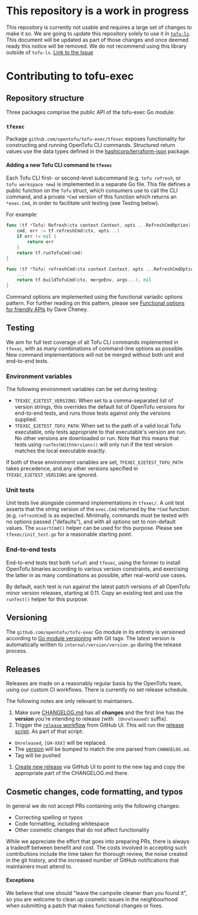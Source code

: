 # This repository is a work in progress

This repository is currently not usable and requires a large set of changes to make it so.
We are going to update this repository solely to use it in [`tofu-ls`](https://github.com/opentofu/tofu-ls).
This document will be updated as part of those changes and once deemed ready this notice will be removed. We do not recommend using this library outside of `tofu-ls`. [Link to the Issue](https://github.com/opentofu/opentofu/issues/2455#issuecomment-2858320418)

# Contributing to tofu-exec

## Repository structure

Three packages comprise the public API of the tofu-exec Go module:

### `tfexec`

Package `github.com/opentofu/tofu-exec/tfexec` exposes functionality for constructing and running OpenTofu CLI commands. Structured return values use the data types defined in the [hashicorp/terraform-json](https://github.com/hashicorp/terraform-json) package.

#### Adding a new Tofu CLI command to `tfexec`

Each Tofu CLI first- or second-level subcommand (e.g. `tofu refresh`, or `tofu workspace new`) is implemented in a separate Go file. This file defines a public function on the `Tofu` struct, which consumers use to call the CLI command, and a private `*Cmd` version of this function which returns an `*exec.Cmd`, in order to facilitate unit testing (see Testing below).

For example:
```go
func (tf *Tofu) Refresh(ctx context.Context, opts ...RefreshCmdOption) error {
	cmd, err := tf.refreshCmd(ctx, opts...)
	if err != nil {
		return err
	}
	return tf.runTofuCmd(cmd)
}

func (tf *Tofu) refreshCmd(ctx context.Context, opts ...RefreshCmdOption) (*exec.Cmd, error) {
	...
  	return tf.buildTofuCmd(ctx, mergeEnv, args...), nil
}
```

Command options are implemented using the functional variadic options pattern. For further reading on this pattern, please see [Functional options for friendly APIs](https://dave.cheney.net/2014/10/17/functional-options-for-friendly-apis) by Dave Cheney.

## Testing

We aim for full test coverage of all Tofu CLI commands implemented in `tfexec`, with as many combinations of command-line options as possible. New command implementations will not be merged without both unit and end-to-end tests.

### Environment variables

The following environment variables can be set during testing:

 - `TFEXEC_E2ETEST_VERSIONS`: When set to a comma-separated list of version strings, this overrides the default list of OpenTofu versions for end-to-end tests, and runs those tests against only the versions supplied.
 - `TFEXEC_E2ETEST_TOFU_PATH`: When set to the path of a valid local Tofu executable, only tests appropriate to that executable's version are run. No other versions are downloaded or run. Note that this means that tests using `runTestWithVersions()` will only run if the test version matches the local executable exactly.

If both of these environment variables are set, `TFEXEC_E2ETEST_TOFU_PATH` takes precedence, and any other versions specified in `TFEXEC_E2ETEST_VERSIONS` are ignored.

### Unit tests

Unit tests live alongside command implementations in `tfexec/`. A unit test asserts that the *string* version of the `exec.Cmd` returned by the `*Cmd` function (e.g. `refreshCmd`) is as expected. Minimally, commands must be tested with no options passed ("defaults"), and with all options set to non-default values. The `assertCmd()` helper can be used for this purpose. Please see `tfexec/init_test.go` for a reasonable starting point.

### End-to-end tests

End-to-end tests test both `tofudl` and `tfexec`, using the former to install OpenTofu binaries according to various version constraints, and exercising the latter in as many combinations as possible, after real-world use cases.

By default, each test is run against the latest patch versions of all OpenTofu minor version releases, starting at 0.11. Copy an existing test and use the `runTest()` helper for this purpose.

## Versioning

The `github.com/opentofu/tofu-exec` Go module in its entirety is versioned according to [Go module versioning](https://golang.org/ref/mod#versions) with Git tags. The latest version is automatically written to `internal/version/version.go` during the release process.

## Releases

Releases are made on a reasonably regular basis by the OpenTofu team, using our custom CI workflows. There is currently no set release schedule.

The following notes are only relevant to maintainers.

1. Make sure [CHANGELOG.md](https://github.com/opentofu/tofu-exec/blob/main/CHANGELOG.md) has all **changes** and the first line has the **version** you're intending to release (with ` (Unreleased)` suffix).
1. Trigger the [`release` workflow](https://github.com/opentofu/tofu-exec/actions/workflows/release.yml) from GitHub UI. This will run the [release script](https://github.com/opentofu/tofu-exec/blob/main/scripts/release/release.sh). As part of that script:
  - `Unreleased`, `[GH-XXX]` will be replaced.
  - The [version](https://github.com/opentofu/tofu-exec/blob/main/internal/version/version.go#L3) will be bumped to match the one parsed from `CHANGELOG.md`.
  - Tag will be pushed
1. [Create new release](https://github.com/opentofu/tofu-exec/releases/new) via GitHub UI to point to the new tag and copy the appropriate part of the CHANGELOG.md there.

## Cosmetic changes, code formatting, and typos

In general we do not accept PRs containing only the following changes:

 - Correcting spelling or typos
 - Code formatting, including whitespace
 - Other cosmetic changes that do not affect functionality

While we appreciate the effort that goes into preparing PRs, there is always a tradeoff between benefit and cost. The costs involved in accepting such contributions include the time taken for thorough review, the noise created in the git history, and the increased number of GitHub notifications that maintainers must attend to.

#### Exceptions

We believe that one should "leave the campsite cleaner than you found it", so you are welcome to clean up cosmetic issues in the neighbourhood when submitting a patch that makes functional changes or fixes.
